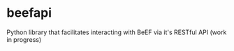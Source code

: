 beefapi
=======

Python library that facilitates interacting with BeEF via it's RESTful API
(work in progress)
